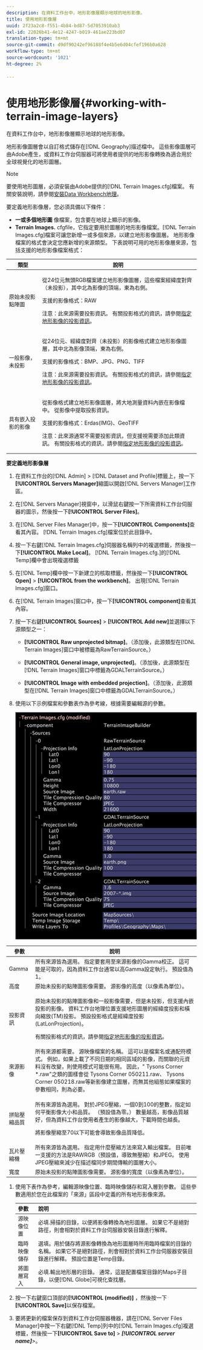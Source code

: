 ```yaml
---
description: 在資料工作台中，地形影像層顯示地球的地形影像。
title: 使用地形影像層
uuid: 2f23a2c8-f551-4b84-bd87-5d7053910ab3
exl-id: 22026b41-4e12-4247-b019-461ae223bd07
translation-type: tm+mt
source-git-commit: d9df90242ef96188f4e4b5e6d04cfef196b0a628
workflow-type: tm+mt
source-wordcount: '1021'
ht-degree: 2%

---
```


# 使用地形影像層{#working-with-terrain-image-layers}

在資料工作台中，地形影像層顯示地球的地形影像。

地形影像圖層會以自訂格式儲存在[!DNL Geography]描述檔中。 這些影像圖層可由Adobe產生，或資料工作台伺服器可將使用者提供的地形影像轉換為適合用於全球視覺化的地形圖層。

>[!NOTE]
>
>要使用地形圖層，必須安裝由Adobe提供的[!DNL Terrain Images.cfg]檔案。 有關安裝說明，請參閱[安裝Data Workbench地理](../../../../home/c-geo-oview/c-inst-geo/c-inst-geo.md)。

要定義地形影像層，您必須具備以下條件：

* **一或多個地形圖** 像檔案，包含要在地球上顯示的影像。
* **Terrain Images.** cfgfile，它指定要用於圖層的地形影像檔案。[!DNL Terrain Images.cfg]檔案可讓您新增一或多個來源，以建立地形影像圖層。 地形影像檔案的格式會決定您應新增的來源類型。 下表說明可用的地形影像層來源，包括支援的地形影像檔案格式：

<table id="table_BF8D5933BFBE45039BD164C258D3B450"> 
 <thead> 
  <tr> 
   <th colname="col1" class="entry"> 類型 </th> 
   <th colname="col2" class="entry"> 說明 </th> 
  </tr>
 </thead>
 <tbody> 
  <tr> 
   <td colname="col1"> 原始未投影點陣圖 </td> 
   <td colname="col2"> <p>從24位元無頭RGB檔案建立地形影像圖層，這些檔案經緯度對齊（未投影），其中北為影像的頂端，東為右側。 </p> <p>支援的影像格式：RAW </p> <p> <p>注意：此來源需要投影資訊。 有關投影格式的資訊，請參閱<a href="../../../../home/c-geo-oview/c-wk-img-lyrs/c-trn-img-lyrs/c-proj-info-trn-imgs/c-proj-info-trn-imgs.md#concept-69b0c668038f4de9bf430a3a468a2abd">指定地形影像的投影資訊</a>。 </p> </p> </td> 
  </tr> 
  <tr> 
   <td colname="col1"> 一般影像，未投影 </td> 
   <td colname="col2"> <p>從24位元、經緯度對齊（未投影）的影像格式建立地形影像圖層，其中北為影像頂端，東為右側。 </p> <p>支援的影像格式：BMP、JPG、PNG、TIFF </p> <p> <p>注意：此來源需要投影資訊。 有關投影格式的資訊，請參閱<a href="../../../../home/c-geo-oview/c-wk-img-lyrs/c-trn-img-lyrs/c-proj-info-trn-imgs/c-proj-info-trn-imgs.md#concept-69b0c668038f4de9bf430a3a468a2abd">指定地形影像的投影資訊</a>。 </p> </p> </td> 
  </tr> 
  <tr> 
   <td colname="col1"> 具有嵌入投影的影像 </td> 
   <td colname="col2"> <p>從影像格式建立地形影像圖層，將大地測量資料內嵌在影像檔中。 從影像中提取投影資訊。 </p> <p>支援的影像格式：Erdas(IMG)、GeoTIFF </p> <p> <p>注意：此來源通常不需要投影資訊，但支援視需要添加此類資訊。 有關投影格式的資訊，請參閱<a href="../../../../home/c-geo-oview/c-wk-img-lyrs/c-trn-img-lyrs/c-proj-info-trn-imgs/c-proj-info-trn-imgs.md#concept-69b0c668038f4de9bf430a3a468a2abd">指定地形影像的投影資訊</a>。 </p> </p> </td> 
  </tr> 
 </tbody> 
</table>

**要定義地形影像層**

1. 在資料工作台的[!DNL Admin] > [!DNL Dataset and Profile]標籤上，按一下&#x200B;**[!UICONTROL Servers Manager]**&#x200B;縮圖以開啟[!DNL Servers Manager]工作區。

1. 在[!DNL Servers Manager]視窗中，以滑鼠右鍵按一下所需資料工作台伺服器的圖示，然後按一下&#x200B;**[!UICONTROL Server Files]**。

1. 在[!DNL Server Files Manager]中，按一下&#x200B;**[!UICONTROL Components]**&#x200B;查看其內容。 [!DNL Terrain Images.cfg]檔案位於此目錄中。

1. 按一下右鍵[!DNL Terrain Images.cfg]伺服器名稱列中的複選標籤，然後按一下&#x200B;**[!UICONTROL Make Local]**。 [!DNL Terrain Images.cfg.]的[!DNL Temp]欄中會出現複選標籤

1. 在[!DNL Temp]欄中按一下新建立的核取標籤，然後按一下&#x200B;**[!UICONTROL Open]** > **[!UICONTROL from the workbench]**。 出現[!DNL Terrain Images.cfg]窗口。

1. 在[!DNL Terrain Images]窗口中，按一下&#x200B;**[!UICONTROL component]**&#x200B;查看其內容。

1. 按一下右鍵&#x200B;**[!UICONTROL Sources]** > **[!UICONTROL Add new]**&#x200B;並選擇以下源類型之一：

   * **[!UICONTROL Raw unprojected bitmap]**。（添加後，此源類型在[!DNL Terrain Images]窗口中被標籤為RawTerrainSource。）

   * **[!UICONTROL General image, unprojected]**。（添加後，此源類型在[!DNL Terrain Images]窗口中標籤為GDALTerrainSource。）

   * **[!UICONTROL Image with embedded projection]**。（添加後，此源類型在[!DNL Terrain Images]窗口中標籤為GDALTerrainSource。）

1. 使用以下示例檔案和參數表作為參考線，根據需要編輯源的參數。

   ![](assets/cfg_TerrainImages_ALL.png)

<table id="table_83171CB58F8B4816BCCA9BFFD5ECD92A"> 
 <thead> 
  <tr> 
   <th colname="col1" class="entry"> 參數 </th> 
   <th colname="col2" class="entry"> 說明 </th> 
  </tr>
 </thead>
 <tbody> 
  <tr> 
   <td colname="col1"> Gamma </td> 
   <td colname="col2"> 所有來源皆為選用。 指定要套用至來源影像的Gamma校正。 這可能是可取的，因為資料工作台通常以高Gamma設定執行。 預設值為 1。 </td> 
  </tr> 
  <tr> 
   <td colname="col1"> 高度 </td> 
   <td colname="col2"> 原始未投影的點陣圖影像需要。 源影像的高度（以像素為單位）。 </td> 
  </tr> 
  <tr> 
   <td colname="col1"> 投影資訊 </td> 
   <td colname="col2"> <p>原始未投影的點陣圖影像和一般影像需要，但是未投影，但支援內嵌投影的影像。 資料工作台<span class="wintitle">地理位置</span>支援地形圖層的經緯度投影和橫向縮放(TM)投影。 預設投影格式是經緯度投影(LatLonProjection)。 </p> <p>有關投影格式的資訊，請參閱<a href="../../../../home/c-geo-oview/c-wk-img-lyrs/c-trn-img-lyrs/c-proj-info-trn-imgs/c-proj-info-trn-imgs.md#concept-69b0c668038f4de9bf430a3a468a2abd">指定地形影像的投影資訊</a>。 </p> </td> 
  </tr> 
  <tr> 
   <td colname="col1"> 來源影像 </td> 
   <td colname="col2">所有來源都需要。 源映像檔案的名稱。 這可以是檔案名或通配符模式。 例如，如果上載了不同日期的相同區域的影像，而關聯的元資料沒有改變，則使用模式可能很有用。 因此，"<span class="filepath"> Tysons Corner *.raw</span>"之類的圖樣會從<span class="filepath"> Tysons Corner 050211.raw</span>、<span class="filepath"> Tysons Corner 050218.raw</span>等新影像建立圖層，而無其他組態如果檔案的參數相同，則為必要。 </td> 
  </tr> 
  <tr> 
   <td colname="col1"> 拼貼壓縮品質 </td> 
   <td colname="col2"> <p>所有來源皆為選用。 對於JPEG壓縮，一個0到100的整數，指定如何平衡影像大小和品質。 （預設值為零。） 數量越高，影像品質越好，但為資料工作台使用者產生的影像越大，下載時間也越長。 </p> <p>將影像壓縮至70以下可能會導致影像品質降低。 </p> </td> 
  </tr> 
  <tr> 
   <td colname="col1"> 瓦片壓縮機 </td> 
   <td colname="col2"> 所有來源皆為選用。 指定用什麼壓縮方法來寫入輸出檔案。 目前唯一支援的方法是RAWRGB（預設值，導致無壓縮）和JPEG。 使用JPEG壓縮來減少在描述檔同步期間傳輸的圖層大小。 </td> 
  </tr> 
  <tr> 
   <td colname="col1"> 寬度 </td> 
   <td colname="col2"> 原始未投影的點陣圖影像需要。 源影像的寬度（以像素為單位）。 </td> 
  </tr> 
 </tbody> 
</table>

1. 使用下表作為參考，編輯源映像位置、臨時映像儲存和寫入層到參數。 這些參數適用於您在此檔案的「來源」區段中定義的所有地形影像來源。

   | 參數 | 說明 |
   |---|---|
   | 源映像位置 | 必填.掃描的目錄，以便將影像轉換為地形圖層。 如果它不是絕對路徑，則會相對於資料工作台伺服器安裝目錄進行解釋。 |
   | 臨時映像儲存 | 選填。用於儲存將源影像轉換為地形圖層時所用臨時檔案的目錄的名稱。 如果它不是絕對路徑，則會相對於資料工作台伺服器安裝目錄進行解釋。 預設位置是Temp目錄。 |
   | 將圖層寫入 | 必填.輸出地形層的目錄。 通常，這是配置檔案目錄的Maps子目錄，以便[!DNL Globe]可視化查找層。 |

1. 按一下右鍵窗口頂部的&#x200B;**[!UICONTROL (modified)]** ，然後按一下&#x200B;**[!UICONTROL Save]**&#x200B;以保存檔案。

1. 要將更新的檔案保存到資料工作台伺服器機器，請在[!DNL Server Files Manager]中按一下右鍵[!DNL Temp]列中的[!DNL Terrain Images.cfg]複選標籤，然後按一下&#x200B;**[!UICONTROL Save to]** > ***[!UICONTROL server name]**>*。
